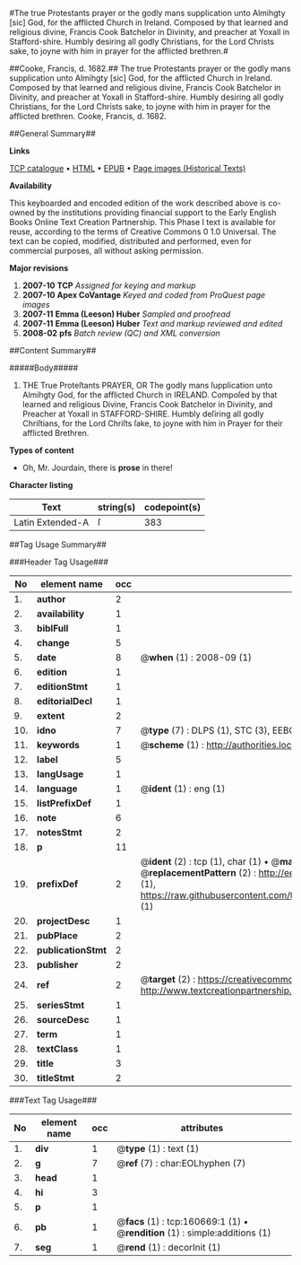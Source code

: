 #The true Protestants prayer or the godly mans supplication unto Almihgty [sic] God, for the afflicted Church in Ireland. Composed by that learned and religious divine, Francis Cook Batchelor in Divinity, and preacher at Yoxall in Stafford-shire. Humbly desiring all godly Christians, for the Lord Christs sake, to joyne with him in prayer for the afflicted brethren.#

##Cooke, Francis, d. 1682.##
The true Protestants prayer or the godly mans supplication unto Almihgty [sic] God, for the afflicted Church in Ireland. Composed by that learned and religious divine, Francis Cook Batchelor in Divinity, and preacher at Yoxall in Stafford-shire. Humbly desiring all godly Christians, for the Lord Christs sake, to joyne with him in prayer for the afflicted brethren.
Cooke, Francis, d. 1682.

##General Summary##

**Links**

[TCP catalogue](http://www.ota.ox.ac.uk/tcp/)  • 
[HTML](http://tei.it.ox.ac.uk/tcp/Texts-HTML/free/A80/A80401.html)  • 
[EPUB](http://tei.it.ox.ac.uk/tcp/Texts-EPUB/free/A80/A80401.epub) • 
[Page images (Historical Texts)](https://data.historicaltexts.jisc.ac.uk/view?pubId=eebo-99869482e&pageId=eebo-99869482e-160669-1)

**Availability**

This keyboarded and encoded edition of the
	       work described above is co-owned by the institutions
	       providing financial support to the Early English Books
	       Online Text Creation Partnership. This Phase I text is
	       available for reuse, according to the terms of Creative
	       Commons 0 1.0 Universal. The text can be copied,
	       modified, distributed and performed, even for
	       commercial purposes, all without asking permission.

**Major revisions**

1. __2007-10__ __TCP__ *Assigned for keying and markup*
1. __2007-10__ __Apex CoVantage__ *Keyed and coded from ProQuest page images*
1. __2007-11__ __Emma (Leeson) Huber__ *Sampled and proofread*
1. __2007-11__ __Emma (Leeson) Huber__ *Text and markup reviewed and edited*
1. __2008-02__ __pfs__ *Batch review (QC) and XML conversion*

##Content Summary##

#####Body#####

1. THE True Proteſtants PRAYER, OR The godly mans ſupplication unto Almihgty God, for the afflicted Church in IRELAND. Compoſed by that learned and religious Divine, Francis Cook Batchelor in Divinity, and Preacher at Yoxall in STAFFORD-SHIRE. Humbly deſiring all godly Chriſtians, for the Lord Chriſts ſake, to joyne with him in Prayer for their afflicted Brethren.

**Types of content**

  * Oh, Mr. Jourdain, there is **prose** in there!

**Character listing**


|Text|string(s)|codepoint(s)|
|---|---|---|
|Latin Extended-A|ſ|383|

##Tag Usage Summary##

###Header Tag Usage###

|No|element name|occ|attributes|
|---|---|---|---|
|1.|__author__|2||
|2.|__availability__|1||
|3.|__biblFull__|1||
|4.|__change__|5||
|5.|__date__|8| @__when__ (1) : 2008-09 (1)|
|6.|__edition__|1||
|7.|__editionStmt__|1||
|8.|__editorialDecl__|1||
|9.|__extent__|2||
|10.|__idno__|7| @__type__ (7) : DLPS (1), STC (3), EEBO-CITATION (1), PROQUEST (1), VID (1)|
|11.|__keywords__|1| @__scheme__ (1) : http://authorities.loc.gov/ (1)|
|12.|__label__|5||
|13.|__langUsage__|1||
|14.|__language__|1| @__ident__ (1) : eng (1)|
|15.|__listPrefixDef__|1||
|16.|__note__|6||
|17.|__notesStmt__|2||
|18.|__p__|11||
|19.|__prefixDef__|2| @__ident__ (2) : tcp (1), char (1)  •  @__matchPattern__ (2) : ([0-9\-]+):([0-9IVX]+) (1), (.+) (1)  •  @__replacementPattern__ (2) : http://eebo.chadwyck.com/downloadtiff?vid=$1&page=$2 (1), https://raw.githubusercontent.com/textcreationpartnership/Texts/master/tcpchars.xml#$1 (1)|
|20.|__projectDesc__|1||
|21.|__pubPlace__|2||
|22.|__publicationStmt__|2||
|23.|__publisher__|2||
|24.|__ref__|2| @__target__ (2) : https://creativecommons.org/publicdomain/zero/1.0/ (1), http://www.textcreationpartnership.org/docs/. (1)|
|25.|__seriesStmt__|1||
|26.|__sourceDesc__|1||
|27.|__term__|1||
|28.|__textClass__|1||
|29.|__title__|3||
|30.|__titleStmt__|2||


###Text Tag Usage###

|No|element name|occ|attributes|
|---|---|---|---|
|1.|__div__|1| @__type__ (1) : text (1)|
|2.|__g__|7| @__ref__ (7) : char:EOLhyphen (7)|
|3.|__head__|1||
|4.|__hi__|3||
|5.|__p__|1||
|6.|__pb__|1| @__facs__ (1) : tcp:160669:1 (1)  •  @__rendition__ (1) : simple:additions (1)|
|7.|__seg__|1| @__rend__ (1) : decorInit (1)|

